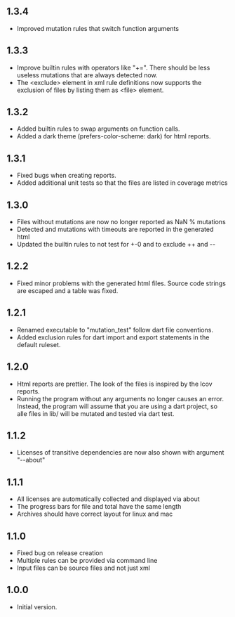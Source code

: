 ## 1.3.4
 - Improved mutation rules that switch function arguments

## 1.3.3
 - Improve builtin rules with operators like "+=". There should be less useless mutations that are always detected now.
 - The \<exclude\> element in xml rule definitions now supports the exclusion of files by listing them as \<file\> element.

## 1.3.2
 - Added builtin rules to swap arguments on function calls.
 - Added a dark theme (prefers-color-scheme: dark) for html reports.

## 1.3.1
 - Fixed bugs when creating reports.
 - Added additional unit tests so that the files are listed in coverage metrics

## 1.3.0
 - Files without mutations are now no longer reported as NaN % mutations
 - Detected and mutations with timeouts are reported in the generated html
 - Updated the builtin rules to not test for +-0 and to exclude ++ and --

## 1.2.2
 - Fixed minor problems with the generated html files. Source code strings are escaped and a table was fixed.

## 1.2.1
 - Renamed executable to "mutation_test" follow dart file conventions.
 - Added exclusion rules for dart import and export statements in the default ruleset.

## 1.2.0

- Html reports are prettier. The look of the files is inspired by the lcov reports.
- Running the program without any arguments no longer causes an error. Instead, the program
  will assume that you are using a dart project, so alle files in lib/ will be mutated and
  tested via dart test.

## 1.1.2

- Licenses of transitive dependencies are now also shown with argument "--about"

## 1.1.1

- All licenses are automatically collected and displayed via about
- The progress bars for file and total have the same length
- Archives should have correct layout for linux and mac


## 1.1.0

- Fixed bug on release creation
- Multiple rules can be provided via command line
- Input files can be source files and not just xml

## 1.0.0

- Initial version.
